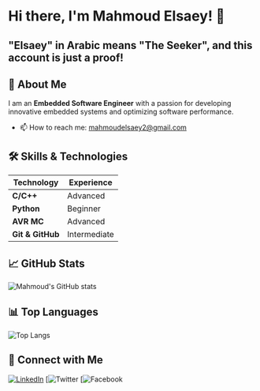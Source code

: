 # Hi there, I'm Mahmoud Elsaey! 👋
## "Elsaey" in Arabic means "The Seeker", and this account is just a proof!


## 🚀 About Me
I am an **Embedded Software Engineer** with a passion for developing innovative embedded systems and optimizing software performance.
- 📫 How to reach me: mahmoudelsaey2@gmail.com

## 🛠️ Skills & Technologies

| Technology        | Experience |
|-------------------|------------|
| **C/C++**         | Advanced |
| **Python**        | Beginner |
| **AVR MC**        | Advanced |
| **Git & GitHub**  | Intermediate |

## 📈 GitHub Stats

![Mahmoud's GitHub stats](https://github-readme-stats.vercel.app/api?username=MahmoudELsaey&show_icons=true&theme=radical)

## 📊 Top Languages

![Top Langs](https://github-readme-stats.vercel.app/api/top-langs/?username=MahmoudELsaey&layout=compact&theme=radical)

## 🔗 Connect with Me

[![LinkedIn](https://img.shields.io/badge/LinkedIn-Mahmoud%20Elsaey-blue)](https://www.linkedin.com/in/mahmoud-elsaey/)
[![Twitter](https://x.com/Mahmoud_Elsaey2)
[![Facebook](https://www.facebook.com/mahmoud.elsaey.3)

